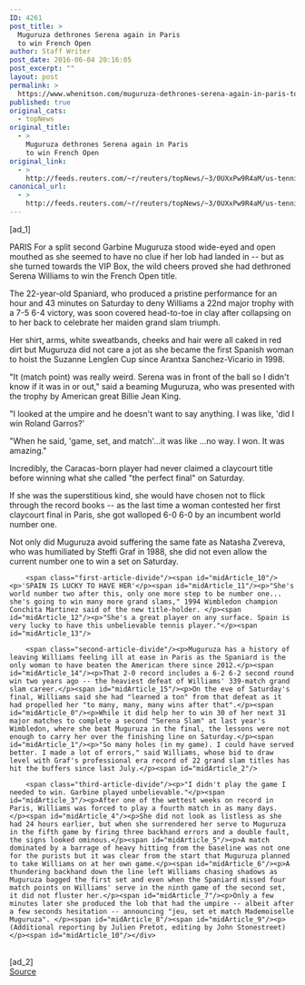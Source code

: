 ```yaml
---
ID: 4261
post_title: >
  Muguruza dethrones Serena again in Paris
  to win French Open
author: Staff Writer
post_date: 2016-06-04 20:16:05
post_excerpt: ""
layout: post
permalink: >
  https://www.whenitson.com/muguruza-dethrones-serena-again-in-paris-to-win-french-open/
published: true
original_cats:
  - topNews
original_title:
  - >
    Muguruza dethrones Serena again in Paris
    to win French Open
original_link:
  - >
    http://feeds.reuters.com/~r/reuters/topNews/~3/0UXxPw9R4aM/us-tennis-open-women-idUSKCN0YQ0LR
canonical_url:
  - >
    http://feeds.reuters.com/~r/reuters/topNews/~3/0UXxPw9R4aM/us-tennis-open-women-idUSKCN0YQ0LR
---
```

 [ad_1]
<br><div id="articleText">
<span id="midArticle_start"/>

<span id="midArticle_0"/><span class="focusParagraph" readability="5"><p><span class="articleLocation">PARIS</span> For a split second Garbine Muguruza stood wide-eyed and open mouthed as she seemed to have no clue if her lob had landed in -- but as she turned towards the VIP Box, the wild cheers proved she had dethroned Serena Williams to win the French Open title.</p></span><span id="midArticle_1"/><p>The 22-year-old Spaniard, who produced a pristine performance for an hour and 43 minutes on Saturday to deny Williams a 22nd major trophy with a 7-5 6-4 victory, was soon covered head-to-toe in clay after collapsing on to her back to celebrate her maiden grand slam triumph.</p><span id="midArticle_2"/><p>Her shirt, arms, white sweatbands, cheeks and hair were all caked in red dirt but Muguruza did not care a jot as she became the first Spanish woman to hoist the Suzanne Lenglen Cup since Arantxa Sanchez-Vicario in 1998.</p><span id="midArticle_3"/><p>"It (match point) was really weird. Serena was in front of the ball so I didn't know if it was in or out," said a beaming Muguruza, who was presented with the trophy by American great Billie Jean King.</p><span id="midArticle_4"/><p>"I looked at the umpire and he doesn't want to say anything. I was like, 'did I win Roland Garros?'</p><span id="midArticle_5"/><p>"When he said, 'game, set, and match'...it was like ...no way. I won. It was amazing."</p><span id="midArticle_6"/><p>Incredibly, the Caracas-born player had never claimed a claycourt title before winning what she called "the perfect final" on Saturday.</p><span id="midArticle_7"/><p>If she was the superstitious kind, she would have chosen not to flick through the record books -- as the last time a woman contested her first claycourt final in Paris, she got walloped 6-0 6-0 by an incumbent world number one.</p><span id="midArticle_8"/><p>Not only did Muguruza avoid suffering the same fate as Natasha Zvereva, who was humiliated by Steffi Graf in 1988, she did not even allow the current number one to win a set on Saturday.</p><span id="midArticle_9"/>
        
        <span class="first-article-divide"/><span id="midArticle_10"/><p>'SPAIN IS LUCKY TO HAVE HER'</p><span id="midArticle_11"/><p>"She's world number two after this, only one more step to be number one... she's going to win many more grand slams," 1994 Wimbledon champion Conchita Martinez said of the new title-holder. </p><span id="midArticle_12"/><p>"She's a great player on any surface. Spain is very lucky to have this unbelievable tennis player."</p><span id="midArticle_13"/>
        
        <span class="second-article-divide"/><p>Muguruza has a history of leaving Williams feeling ill at ease in Paris as the Spaniard is the only woman to have beaten the American there since 2012.</p><span id="midArticle_14"/><p>That 2-0 record includes a 6-2 6-2 second round win two years ago -- the heaviest defeat of Williams' 339-match grand slam career.</p><span id="midArticle_15"/><p>On the eve of Saturday's final, Williams said she had "learned a ton" from that defeat as it had propelled her "to many, many, many wins after that".</p><span id="midArticle_0"/><p>While it did help her to win 30 of her next 31 major matches to complete a second "Serena Slam" at last year's Wimbledon, where she beat Muguruza in the final, the lessons were not enough to carry her over the finishing line on Saturday.</p><span id="midArticle_1"/><p>"So many holes (in my game). I could have served better. I made a lot of errors," said Williams, whose bid to draw level with Graf's professional era record of 22 grand slam titles has hit the buffers since last July.</p><span id="midArticle_2"/>
        
        <span class="third-article-divide"/><p>"I didn't play the game I needed to win. Garbine played unbelievable."</p><span id="midArticle_3"/><p>After one of the wettest weeks on record in Paris, Williams was forced to play a fourth match in as many days. </p><span id="midArticle_4"/><p>She did not look as listless as she had 24 hours earlier, but when she surrendered her serve to Muguruza in the fifth game by firing three backhand errors and a double fault, the signs looked ominous.</p><span id="midArticle_5"/><p>A match dominated by a barrage of heavy hitting from the baseline was not one for the purists but it was clear from the start that Muguruza planned to take Williams on at her own game.</p><span id="midArticle_6"/><p>A thundering backhand down the line left Williams chasing shadows as Muguruza bagged the first set and even when the Spaniard missed four match points on Williams' serve in the ninth game of the second set, it did not fluster her.</p><span id="midArticle_7"/><p>Only a few minutes later she produced the lob that had the umpire -- albeit after a few seconds hesitation -- announcing "jeu, set et match Mademoiselle Muguruza". </p><span id="midArticle_8"/><span id="midArticle_9"/><p> (Additional reporting by Julien Pretot, editing by John Stonestreet)</p><span id="midArticle_10"/></div>
<br>[ad_2]
<br><a href="http://feeds.reuters.com/~r/reuters/topNews/~3/0UXxPw9R4aM/us-tennis-open-women-idUSKCN0YQ0LR">Source </a>